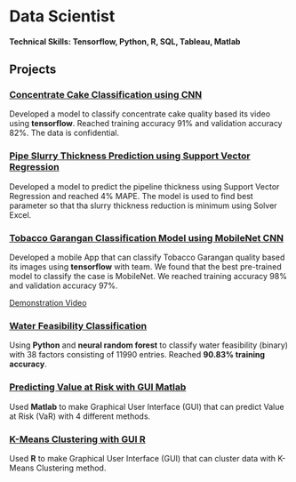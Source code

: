 # Data Scientist

#### Technical Skills: Tensorflow, Python, R, SQL, Tableau, Matlab

## Projects

### [Concentrate Cake Classification using CNN](https://drive.google.com/drive/folders/18SxKdHgZjwPC4NkpFZ9iaYhndYNny6B1?usp=sharing)

Developed a model to classify concentrate cake quality based its video using **tensorflow**. Reached training accuracy 91% and validation accuracy 82%. The data is confidential.

### [Pipe Slurry Thickness Prediction using Support Vector Regression](https://drive.google.com/drive/folders/1MIobq3W0GQ_jrwXbIbptKTJbbV1O9dj-?usp=sharing)

Developed a model to predict the pipeline thickness using Support Vector Regression and reached 4% MAPE. The model is used to find best parameter so that tha slurry thickness reduction is minimum using Solver Excel.

### [Tobacco Garangan Classification Model using MobileNet CNN](https://github.com/Arsan24/Mbako)

Developed a mobile App that can classify Tobacco Garangan quality based its images using **tensorflow** with team. We found that the best pre-trained model to classify the case is MobileNet. We reached training accuracy 98% and validation accuracy 97%.

[Demonstration Video](https://drive.google.com/file/d/1-gTXChArxM1WK0qEClGInHniUVfSSf03/view?usp=sharing)

### [Water Feasibility Classification](https://drive.google.com/drive/folders/132S8A9gQmRG5cIqFdh2bIGIFcX33KfKd?usp=sharing)

Using **Python** and **neural random forest** to classify water feasibility (binary) with 38 factors consisting of 11990 entries. Reached **90.83% training accuracy**.

### [Predicting Value at Risk with GUI Matlab](https://github.com/sandyayesha/VaRmatlab)

Used **Matlab** to make Graphical User Interface (GUI) that can predict Value at Risk (VaR) with 4 different methods.

### [K-Means Clustering with GUI R](https://github.com/sandyayesha/GUI-R-KMeans)

Used **R** to make Graphical User Interface (GUI) that can cluster data with K-Means Clustering method.

